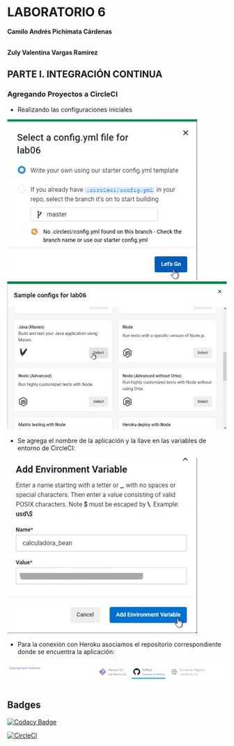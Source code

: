 # LABORATORIO 6
__Camilo Andrés Pichimata Cárdenas__ <br></br>

__Zuly Valentina Vargas Ramirez__

## PARTE I. INTEGRACIÓN CONTINUA

### Agregando Proyectos a CircleCI

- Realizando las configuraciones iniciales

<img src="img/ConfigCircleCI.png">

<img src="img/ConfigCircleCI-2.png">


-  Se agrega el nombre de la aplicación y la llave en las variables de entorno de CircleCI:
<img src="img/ConectandoHeroku.png">


- Para la conexión con Heroku asociamos el repositorio correspondiente donde se encuentra la aplicación:

 <img src="img/herokuGitHub.png">


## Badges

[![Codacy Badge](https://app.codacy.com/project/badge/Grade/9c156ccc92ca4256b56cd3b2aff55c92)](https://www.codacy.com/gh/ZulyVargas/lab06/dashboard?utm_source=github.com&amp;utm_medium=referral&amp;utm_content=ZulyVargas/lab06&amp;utm_campaign=Badge_Grade)

[![CircleCI](https://circleci.com/gh/ZulyVargas/lab06/tree/master.svg?style=svg)](https://circleci.com/gh/ZulyVargas/lab06/tree/master)